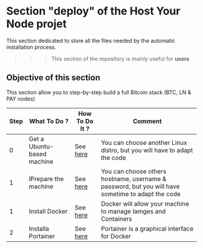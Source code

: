Section "deploy" of the Host Your Node projet
==

This section dedicated to store all the files needed by the automatic installation process.

>>> This section of the repository is mainly useful for __users__

Objective of this section
-
This section allow you to step-by-step build a full Bitcoin stack (BTC, LN & PAY nodes)

<table>
    <thead>
        <tr>
            <th>Step</th>
            <th>What To Do ?</th>
            <th>How To Do It ?</th>
            <th>Comment</th>
        </tr>
    </thead>
    <tbody>
        <tr>
            <td>0</td>
            <td>Get a Ubuntu-based machine</td>
            <td>See <a href="https://github.com/babonet13/HostYourNode/blob/master/deploy/0_GetTheMachine.md">here</a></td>
            <td>You can choose another Linux distro, but you will have to adapt the code</td>
        </tr>
        <tr>
            <td>1</td>
            <td>IPrepare the machine</td>
            <td>See <a href="https://github.com/babonet13/HostYourNode/blob/master/deploy/1_PrepareTheMachine.md">here</a></td>
            <td>You can choose others hostname, username & password, but you will have sometime to adapt the code</td>
        </tr>
        <tr>
            <td>1</td>
            <td>Install Docker</td>
            <td>See <a href="https://github.com/babonet13/HostYourNode/blob/master/deploy/2_InstallDocker.md">here</a></td>
            <td>Docker will allow your machine to manage Iamges and Containers</td>
        </tr>
        <tr>
            <td>2</td>
            <td>Installa Portainer</td>
            <td>See <a href="https://github.com/babonet13/HostYourNode/blob/master/deploy/3_InstallPortainer.md">here</a></td>
            <td>Portainer is a graphical interface for Docker</td>
        </tr>
    </tbody>
</table>
